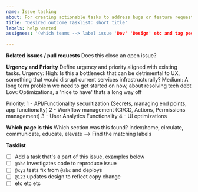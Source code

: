 ```yaml
---
name: Issue tasking
about: For creating actionable tasks to address bugs or feature requests
title: 'Desired outcome Tasklist: short title'
labels: help wanted 
assignees: '(which teams --> label issue 'Dev' 'Design' etc and tag people here)'

---
```



**Related issues / pull requests**
Does this close an open issue? 

**Urgency and Priority**
Define urgency and priority aligned with existing tasks.
Urgency: 
High: Is this a bottleneck that can be detrimental to UX, something that would disrupt current services infrastructurally?
Medium: A long term problem we need to get started on now, about resolving tech debt
Low: Optimizations, a 'nice to have' thats a long way off

Priority: 
1 - API/Functionality securitization (Secrets, managing end points, app functionalty)
2 - Workflow management (CI/CD, Actions, Permissions management)
3 - User Analytics Functionality 
4 - UI optimizations 


**Which page is this**
Which section was this found? index/home, circulate, communicate, educate, elevate --> Find the matching labels

**Tasklist**
- [ ] Add a task that's a part of this issue, examples below
- [ ] `@abc` investigates code to reproduce issue
- [ ] `@xyz` tests fix from `@abc` and deploys
- [ ] `@123` updates design to reflect copy change
- [ ] etc etc etc
